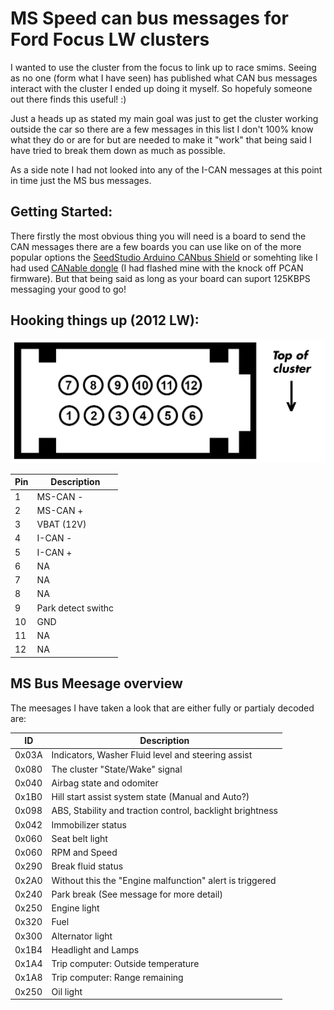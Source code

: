 
#
# MS Speed can bus messages for Ford Focus LW clusters 
I wanted to use the cluster from the focus to link up to race smims. Seeing as no one (form what I have seen) has published what CAN bus messages interact with the cluster I ended up doing it myself. So hopefuly someone out there finds this useful! :) 

Just a heads up as stated my main goal was just to get the cluster working outside the car so there are a few messages in this list I don't 100% know what they do or are for but are needed to make it "work" that being said I have tried to break them down as much as possible.

As a side note I had not looked into any of the I-CAN messages at this point in time just the MS bus messages. 

## Getting Started:
There firstly the most obvious thing you will need is a board to send the CAN messages there are a few boards you can use like on of the more popular options the [SeedStudio Arduino CANbus Shield](https://wiki.seeedstudio.com/CAN-BUS_Shield_V2.0/) or somehting like I had used [CANable dongle](https://canable.io/) (I had flashed mine with the knock off PCAN firmware). But that being said as long as your board can suport 125KBPS messaging your good to go!


## Hooking things up (2012 LW):

![Cluster connector](InstrementClusterFocusPinout.jpg) 


<table class="tg">
<thead>
  <tr>
    <th class="tg-c3ow">Pin</th>
    <th class="tg-c3ow">Description</th>
  </tr>
</thead>
<tbody>
  <tr>
    <td class="tg-c3ow">1</td>
    <td class="tg-c3ow" colspan="2">MS-CAN - </td>
  </tr>
  <tr>
    <td class="tg-c3ow">2</td>
    <td class="tg-c3ow" colspan="2">MS-CAN + </td>
  </tr>
  <tr>
    <td class="tg-c3ow">3</td>
    <td class="tg-c3ow" colspan="2">VBAT (12V)</td>
  </tr>
  <tr>
    <td class="tg-c3ow">4</td>
    <td class="tg-c3ow" colspan="2">I-CAN -</td>
  </tr>
  <tr>
    <td class="tg-c3ow">5</td>
    <td class="tg-c3ow" colspan="2">I-CAN +</td>
  </tr>
   <tr>
    <td class="tg-c3ow">6</td>
    <td class="tg-c3ow" colspan="2">NA</td>
  </tr>
  <tr>
    <td class="tg-c3ow">7</td>
    <td class="tg-c3ow" colspan="2">NA</td>
  </tr>
  <tr>
    <td class="tg-c3ow">8</td>
    <td class="tg-c3ow" colspan="2">NA</td>
  </tr>
    <tr>
    <td class="tg-c3ow">9</td>
    <td class="tg-c3ow" colspan="2">Park detect swithc</td>
  </tr>
     <tr>
    <td class="tg-c3ow">10</td>
    <td class="tg-c3ow" colspan="2">GND</td>
  </tr>
  <tr>
    <td class="tg-c3ow">11</td>
    <td class="tg-c3ow" colspan="2">NA</td>
  </tr>
    <tr>
    <td class="tg-c3ow">12</td>
    <td class="tg-c3ow" colspan="2">NA</td>
  </tr>
</tbody>
</table>



## MS Bus Meesage overview
The meesages I have taken a look that are either fully or partialy decoded are:

<table class="tg">
<thead>
  <tr>
    <th class="tg-c3ow">ID</th>
    <th class="tg-c3ow">Description</th>
  </tr>
</thead>
<tbody>
  <tr>
    <td class="tg-c3ow">0x03A</td>
    <td class="tg-c3ow" colspan="2">Indicators, Washer Fluid level and steering assist </td>
  </tr>
  <tr>
    <td class="tg-c3ow">0x080</td>
    <td class="tg-c3ow" colspan="2">The cluster "State/Wake" signal</td>
  </tr>
  <tr>
    <td class="tg-c3ow">0x040</td>
    <td class="tg-c3ow" colspan="2">Airbag state and odomiter</td>
  </tr>
  <tr>
    <td class="tg-c3ow">0x1B0</td>
    <td class="tg-c3ow" colspan="2">Hill start assist system state (Manual and Auto?)</td>
  </tr>
  <tr>
    <td class="tg-c3ow">0x098</td>
    <td class="tg-c3ow" colspan="2">ABS, Stability and traction control, backlight brightness</td>
  </tr>
  <tr>
    <td class="tg-c3ow">0x042</td>
    <td class="tg-c3ow" colspan="2">Immobilizer status</td>
  </tr>
  <tr>
    <td class="tg-c3ow">0x060</td>
    <td class="tg-c3ow" colspan="2">Seat belt light</td>
  </tr>
  <tr>
    <td class="tg-c3ow">0x060</td>
    <td class="tg-c3ow" colspan="2">RPM and Speed</td>
  </tr>
  <tr>
    <td class="tg-c3ow">0x290</td>
    <td class="tg-c3ow" colspan="2">Break fluid status</td>
  </tr>
  <tr>
    <td class="tg-c3ow">0x2A0</td>
    <td class="tg-c3ow" colspan="2">Without this the "Engine malfunction" alert is triggered</td>
  </tr>
  <tr>
    <td class="tg-c3ow">0x240</td>
    <td class="tg-c3ow" colspan="2">Park break (See message for more detail)</td>
  </tr>
    <tr>
    <td class="tg-c3ow">0x250</td>
    <td class="tg-c3ow" colspan="2">Engine light</td>
  </tr>
    <tr>
    <td class="tg-c3ow">0x320</td>
    <td class="tg-c3ow" colspan="2">Fuel</td>
  </tr>
     <tr>
    <td class="tg-c3ow">0x300</td>
    <td class="tg-c3ow" colspan="2">Alternator light</td>
  </tr>     
     <tr>
    <td class="tg-c3ow">0x1B4</td>
    <td class="tg-c3ow" colspan="2">Headlight and Lamps</td>
  </tr>     
    <tr>
    <td class="tg-c3ow">0x1A4</td>
    <td class="tg-c3ow" colspan="2">Trip computer: Outside temperature</td>
  </tr>     
    <tr>
    <td class="tg-c3ow">0x1A8</td>
    <td class="tg-c3ow" colspan="2">Trip computer: Range remaining</td>
  </tr>     
  </tr>     
    <tr>
    <td class="tg-c3ow">0x250</td>
    <td class="tg-c3ow" colspan="2">Oil light</td>
  </tr>     


</tbody>
</table>








